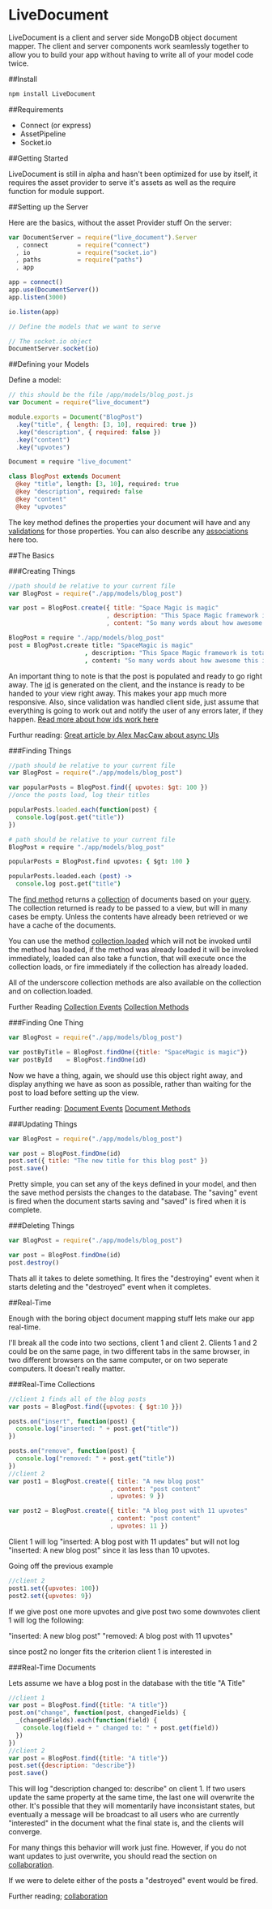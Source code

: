 LiveDocument
============

  LiveDocument is a client and server side MongoDB object document mapper.  The
client and server components work seamlessly together to allow you to build
your app without having to write all of your model code twice.

##Install

```zsh
npm install LiveDocument
```

##Requirements

  * Connect (or express)
  * AssetPipeline
  * Socket.io

##Getting Started

LiveDocument is still in alpha and hasn't been optimized for use
by itself, it requires the asset provider to serve it's assets
as well as the require function for module support.

##Setting up the Server

  Here are the basics, without the asset Provider stuff
  On the server:

```javascript
var DocumentServer = require("live_document").Server
  , connect        = require("connect")
  , io             = require("socket.io")
  , paths          = require("paths")
  , app

app = connect()
app.use(DocumentServer())
app.listen(3000)

io.listen(app)

// Define the models that we want to serve

// The socket.io object
DocumentServer.socket(io)
```

##Defining your Models

  Define a model:
```javascript
// this should be the file /app/models/blog_post.js
var Document = require("live_document")

module.exports = Document("BlogPost")
  .key("title", { length: [3, 10], required: true })
  .key("description", { required: false })
  .key("content")
  .key("upvotes")
```
```coffeescript
Document = require "live_document"

class BlogPost extends Document
  @key "title", length: [3, 10], required: true
  @key "description", required: false
  @key "content"
  @key "upvotes"
```

  The key method defines the properties your document will have and any
[validations](./validations.html) for those properties.  You can also
describe any [associations](./associations.html) here too.

##The Basics

###Creating Things


```javascript
//path should be relative to your current file
var BlogPost = require("./app/models/blog_post")

var post = BlogPost.create({ title: "Space Magic is magic"
                           , description: "This Space Magic framework is totally boss bro."
                           , content: "So many words about how awesome this is.  SO MANY WORDS" })
```
```coffeescript
BlogPost = require "./app/models/blog_post"
post = BlogPost.create title: "SpaceMagic is magic"
                     , description: "This Space Magic framework is totally boss bro."
                     , content: "So many words about how awesome this is.  SO MANY WORDS"
```
  
  An important thing to note is that the post is populated and ready to go
right away.  The [id](./about_ids) is generated on the client, and the instance
is ready to be handed to your view right away.  This makes your app much more
responsive.  Also, since validation was handled client side, just assume that
everything is going to work out and notify the user of any errors later, if
they happen. [Read more about how ids work here](./about_ids)

Furthur reading:
[Great article by Alex MacCaw about async UIs](http://alexmaccaw.com/posts/async_ui)

###Finding Things

```javascript
//path should be relative to your current file
var BlogPost = require("./app/models/blog_post")

var popularPosts = BlogPost.find({ upvotes: $gt: 100 })
//once the posts load, log their titles

popularPosts.loaded.each(function(post) { 
  console.log(post.get("title")) 
}) 
```
```coffeescript
# path should be relative to your current file
BlogPost = require "./app/models/blog_post"

popularPosts = BlogPost.find upvotes: { $gt: 100 }

popularPosts.loaded.each (post) ->
  console.log post.get("title")
```

  The [find method](./collections.html#find) returns a
[collection](./collections.html) of documents based on your
[query](./collections.html#query).  The collection returned is ready to be
passed to a view, but will in many cases be empty.  Unless the contents have
already been retrieved or we have a cache of the documents.

  You can use the method [collection.loaded](./collections.html#loaded) which
will not be invoked until the method has loaded, if the method was already
loaded it will be invoked immediately, loaded can also take a function, that
will execute once the collection loads, or fire immediately if the collection
has already loaded.  

  All of the underscore collection methods are also available on the collection
and on collection.loaded.

Further Reading
[Collection Events](./collections.html#events)
[Collection Methods](./collections.html#methods)

###Finding One Thing

```javascript
var BlogPost = require("./app/models/blog_post")

var postByTitle = BlogPost.findOne({title: "SpaceMagic is magic"})
var postById    = BlogPost.findOne(id)
```

  Now we have a thing, again, we should use this object right away, and display
anything we have as soon as possible, rather than waiting for the post to load
before setting up the view.  

Further reading:
[Document Events](./documents.html#events)
[Document Methods](./documents.html#methods)

###Updating Things

```javascript
var BlogPost = require("./app/models/blog_post")

var post = BlogPost.findOne(id)
post.set({ title: "The new title for this blog post" })
post.save()
``` 

  Pretty simple, you can set any of the keys defined in your model, and then
the save method persists the changes to the database.  The "saving" event is
fired when the document starts saving and "saved" is fired when it is complete.

###Deleting Things

```javascript
var BlogPost = require("./app/models/blog_post")

var post = BlogPost.findOne(id)
post.destroy()
``` 

  Thats all it takes to delete something.  It fires the "destroying" event
when it starts deleting and the "destroyed" event when it completes.  

##Real-Time

  Enough with the boring object document mapping stuff lets make our app 
real-time.

  I'll break all the code into two sections, client 1 and client 2.  Clients 
1 and 2 could be on the same page, in two different tabs in the same browser,
in two different browsers on the same computer, or on two seperate computers.
It doesn't really matter.  

###Real-Time Collections

```javascript
//client 1 finds all of the blog posts
var posts = BlogPost.find({upvotes: { $gt:10 }})

posts.on("insert", function(post) {
  console.log("inserted: " + post.get("title")) 
})

posts.on("remove", function(post) {
  console.log("removed: " + post.get("title")) 
})
//client 2
var post1 = BlogPost.create({ title: "A new blog post"
                            , content: "post content" 
                            , upvotes: 9 })

var post2 = BlogPost.create({ title: "A blog post with 11 upvotes"
                            , content: "post content" 
                            , upvotes: 11 })
```
  Client 1 will log "inserted: A blog post with 11 updates" but will not log "inserted: A new blog
post" since it las less than 10 upvotes.

  Going off the previous example
```javascript
//client 2
post1.set({upvotes: 100})
post2.set({upvotes: 9})
```

  If we give post one more upvotes and give post two some downvotes client 1
will log the following:

  "inserted: A new blog post"
  "removed: A blog post with 11 upvotes"

since post2 no longer fits the criterion client 1 is interested in

###Real-Time Documents

  Lets assume we have a blog post in the database with the title "A Title"
```javascript
//client 1
var post = BlogPost.find({title: "A title"})
post.on("change", function(post, changedFields) {
  _(changedFields).each(function(field) {
    console.log(field + " changed to: " + post.get(field))
  })
})
//client 2
var post = BlogPost.find({title: "A title"})
post.set({description: "describe"})
post.save()
```

  This will log "description changed to: describe" on client 1.  If two users
update the same property at the same time, the last one will overwrite the
other.  It's possible that they will momentarily have inconsistant states, but
eventually a message will be broadcast to all users who are currently
"interested" in the document what the final state is, and the clients will
converge.  

  For many things this behavior will work just fine.  However, if you do not
want updates to just overwrite, you should read the section on
[collaboration](./collaboration.html).

  If we were to delete either of the posts a "destroyed" event would be fired.

Further reading;
[collaboration](./collaboration.html)
